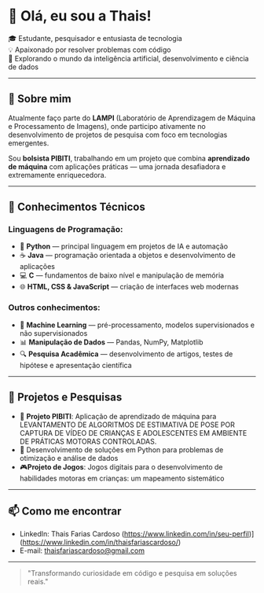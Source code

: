 # 👋 Olá, eu sou a Thais!

🎓 Estudante, pesquisador e entusiasta de tecnologia  
💡 Apaixonado por resolver problemas com código  
🚀 Explorando o mundo da inteligência artificial, desenvolvimento e ciência de dados

---

## 🌱 Sobre mim

Atualmente faço parte do **LAMPI** (Laboratório de Aprendizagem de Máquina e Processamento de Imagens), onde participo ativamente no desenvolvimento de projetos de pesquisa com foco em tecnologias emergentes.

Sou **bolsista PIBITI**, trabalhando em um projeto que combina **aprendizado de máquina** com aplicações práticas — uma jornada desafiadora e extremamente enriquecedora.

---

## 🧠 Conhecimentos Técnicos

### Linguagens de Programação:
- 🐍 **Python** — principal linguagem em projetos de IA e automação
- ☕ **Java** — programação orientada a objetos e desenvolvimento de aplicações
- 💻 **C** — fundamentos de baixo nível e manipulação de memória
- 🌐 **HTML, CSS & JavaScript** — criação de interfaces web modernas

### Outros conhecimentos:
- 🤖 **Machine Learning** — pré-processamento, modelos supervisionados e não supervisionados
- 📊 **Manipulação de Dados** — Pandas, NumPy, Matplotlib
- 🔍 **Pesquisa Acadêmica** — desenvolvimento de artigos, testes de hipótese e apresentação científica

---

## 🧪 Projetos e Pesquisas

- 🔬 **Projeto PIBITI**: Aplicação de aprendizado de máquina para LEVANTAMENTO DE ALGORITMOS DE ESTIMATIVA DE POSE POR CAPTURA DE VÍDEO DE CRIANÇAS E ADOLESCENTES EM AMBIENTE DE PRÁTICAS MOTORAS CONTROLADAS. 
- 🧩 Desenvolvimento de soluções em Python para problemas de otimização e análise de dados
- 🎮**Projeto de Jogos**: Jogos digitais para o desenvolvimento de habilidades motoras em crianças: um mapeamento sistemático

---

## 📫 Como me encontrar

- LinkedIn: Thais Farias Cardoso (https://www.linkedin.com/in/seu-perfil)](https://www.linkedin.com/in/thaisfariascardoso/)
- E-mail: thaisfariascardoso@gmail.com

---

> "Transformando curiosidade em código e pesquisa em soluções reais."
